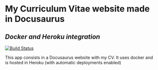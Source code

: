 # My Curriculum Vitae website made in Docusaurus
## _Docker and Heroku integration_


[![Build Status](https://travis-ci.org/joemccann/dillinger.svg?branch=master)](https://github.com/Tysta/WebsiteCv)

This app consists in a Docusaurus website with my CV.
It uses docker and is hosted in Heroku (with automatic deployments enabled)

